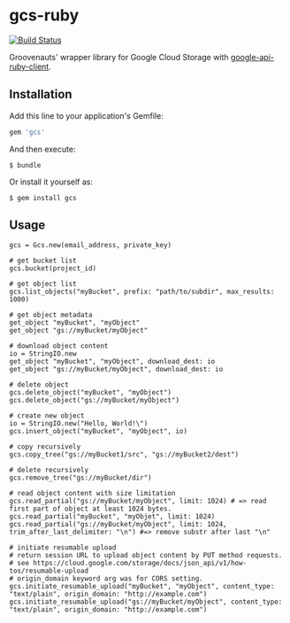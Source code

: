 # gcs-ruby

[![Build Status](https://travis-ci.org/groovenauts/gcs-ruby.svg?branch=master)](https://travis-ci.org/groovenauts/gcs-ruby)

Groovenauts' wrapper library for Google Cloud Storage with [google-api-ruby-client](https://github.com/google/google-api-ruby-client).

## Installation

Add this line to your application's Gemfile:

```ruby
gem 'gcs'
```

And then execute:

    $ bundle

Or install it yourself as:

    $ gem install gcs

## Usage

```
gcs = Gcs.new(email_address, private_key)

# get bucket list
gcs.bucket(project_id)

# get object list
gcs.list_objects("myBucket", prefix: "path/to/subdir", max_results: 1000)

# get object metadata
get_object "myBucket", "myObject"
get_object "gs://myBucket/myObject"

# download object content
io = StringIO.new
get_object "myBucket", "myObject", download_dest: io
get_object "gs://myBucket/myObject", download_dest: io

# delete object
gcs.delete_object("myBucket", "myObject")
gcs.delete_object("gs://myBucket/myObject")

# create new object
io = StringIO.new("Hello, World!\")
gcs.insert_object("myBucket", "myObject", io)

# copy recursively
gcs.copy_tree("gs://myBucket1/src", "gs://myBucket2/dest")

# delete recursively
gcs.remove_tree("gs://myBucket/dir")

# read object content with size limitation
gcs.read_partial("gs://myBucket/myObject", limit: 1024) # => read first part of object at least 1024 bytes.
gcs.read_partial("myBucket", "myObjet", limit: 1024)
gcs.read_partial("gs://myBucket/myObject", limit: 1024, trim_after_last_delimiter: "\n") #=> remove substr after last "\n"

# initiate resumable upload
# return session URL to upload object content by PUT method requests.
# see https://cloud.google.com/storage/docs/json_api/v1/how-tos/resumable-upload
# origin_domain keyword arg was for CORS setting.
gcs.initiate_resumable_upload("myBucket", "myObject", content_type: "text/plain", origin_domain: "http://example.com")
gcs.initiate_resumable_upload("gs://myBucket/myObject", content_type: "text/plain", origin_domain: "http://example.com")
```

